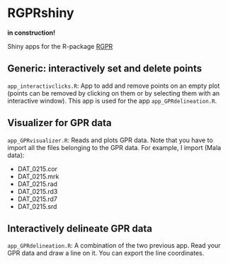 # RGPRshiny

**in construction!**

Shiny apps for the R-package [RGPR](https://github.com/emanuelhuber/RGPR)

## Generic: interactively set and delete points

`app_interactivclicks.R`: App to add and remove points on an empty plot 
(points can be removed by clicking on them or by selecting them with an
interactive window). This app is used for the app `app_GPRdelineation.R`.

## Visualizer for GPR data

`app_GPRvisualizer.R`: Reads and plots GPR data. Note that you have to import all the files belonging
to the GPR data. For example, I import (Mala data):
* DAT_0215.cor
* DAT_0215.mrk
* DAT_0215.rad
* DAT_0215.rd3
* DAT_0215.rd7
* DAT_0215.srd

## Interactively delineate GPR data

`app_GPRdelineation.R`: A combination of the two previous app. Read your GPR data and draw a line on it. You can export the line coordinates.
